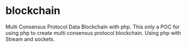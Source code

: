 # blockchain
Multi Consensus Protocol Data Blockchain with php.
This only a POC for using php to create multi consensus protocol blockchain.
Using php with Stream and sockets.
